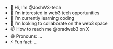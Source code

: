- 👋 Hi, I’m @JoshW3-tech
- 👀 I’m interested in web3 tech opportunities 
- 🌱 I’m currently learning coding
- 💞️ I’m looking to collaborate on the web3 space
- 📫 How to reach me @bradweb3 on X
- 😄 Pronouns: ...
- ⚡ Fun fact: ...

<!---
JoshW3-tech/JoshW3-tech is a ✨ special ✨ repository because its `README.md` (this file) appears on your GitHub profile.
You can click the Preview link to take a look at your changes.
--->
